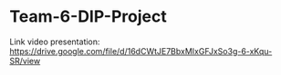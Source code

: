 # Team-6-DIP-Project
 
Link video presentation: https://drive.google.com/file/d/16dCWtJE7BbxMIxGFJxSo3g-6-xKqu-SR/view

